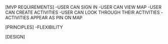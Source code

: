 [MVP REQUIREMENTS]
-USER CAN SIGN IN
-USER CAN VIEW MAP
-USER CAN CREATE ACTIVITIES
-USER CAN LOOK THROUGH THEIR ACTIVITIES 
-ACTIVITIES APPEAR AS PIN ON MAP 

[PRINCIPLES]
-FLEXIBILITY

[DESIGN]
